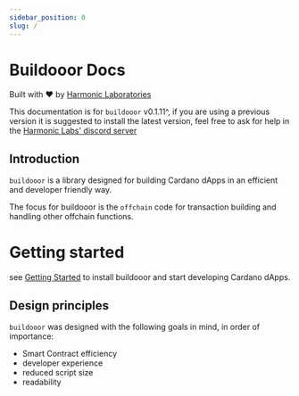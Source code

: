 ```yaml
---
sidebar_position: 0
slug: /
---
```


# Buildooor Docs

Built with ❤️ by [Harmonic Laboratories](https://www.harmoniclabs.tech/)

This documentation is for `buildooor` v0.1.11^, if you are using a previous version it is suggested to install the latest version, feel free to ask for help in the [Harmonic Labs' discord server](https://discord.gg/CGKNcG7ade)

## Introduction

`buildooor` is a library designed for building Cardano dApps in an efficient and developer friendly way.

The focus for buildooor is the `offchain` code for transaction building and handling other offchain functions.


# Getting started

see [Getting Started](./getting-started) to install buildooor and start developing Cardano dApps.

## Design principles

`buildooor` was designed with the following goals in mind, in order of importance:

- Smart Contract efficiency
- developer experience
- reduced script size
- readability